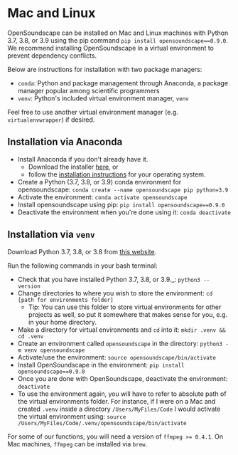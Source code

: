 # Mac and Linux

OpenSoundscape can be installed on Mac and Linux machines with Python 3.7, 3.8, or 3.9 using the pip command `pip install opensoundscape==0.9.0`. We recommend installing OpenSoundscape in a virtual environment to prevent dependency conflicts.

Below are instructions for installation with two package managers:
* `conda`: Python and package management through Anaconda, a package manager popular among scientific programmers
* `venv`: Python's included virtual environment manager, `venv`

Feel free to use another virtual environment manager (e.g. `virtualenvwrapper`) if desired.

## Installation via Anaconda

* Install Anaconda if you don't already have it.
   * Download the installer [here](https://www.anaconda.com/products/individual), or
   * follow the [installation instructions](https://docs.anaconda.com/anaconda/install/) for your operating system.
* Create a Python (3.7, 3.8, or 3.9) conda environment for opensoundscape: `conda create --name opensoundscape pip python=3.9`
* Activate the environment: `conda activate opensoundscape`
* Install opensoundscape using pip: `pip install opensoundscape==0.9.0`
* Deactivate the environment when you're done using it: `conda deactivate`

## Installation via `venv`

Download Python 3.7, 3.8, or 3.8 from [this website](https://www.python.org/downloads/).

Run the following commands in your bash terminal:
* Check that you have installed Python 3.7, 3.8, or 3.9.\_: `python3 --version`
* Change directories to where you wish to store the environment: `cd [path for environments folder]`
    * Tip:  You can use this folder to store virtual environments for other projects as well, so put it somewhere that makes sense for you, e.g. in your home directory.
* Make a directory for virtual environments and `cd` into it: `mkdir .venv && cd .venv`
* Create an environment called `opensoundscape` in the directory: `python3 -m venv opensoundscape`
* Activate/use the environment: `source opensoundscape/bin/activate`
* Install OpenSoundscape in the environment: `pip install opensoundscape==0.9.0`
* Once you are done with OpenSoundscape, deactivate the environment: `deactivate`
* To use the environment again, you will have to refer to absolute path of the virtual environments folder. For instance, if I were on a Mac and created `.venv` inside a directory `/Users/MyFiles/Code` I would activate the virtual environment using: `source /Users/MyFiles/Code/.venv/opensoundscape/bin/activate`

For some of our functions, you will need a version of `ffmpeg >= 0.4.1`. On Mac machines, `ffmpeg` can be installed via `brew`.
